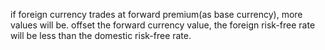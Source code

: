 if foreign currency trades at forward premium(as base currency), more values will be.
offset the forward currency value, the foreign risk-free rate will be less than the domestic risk-free rate.

